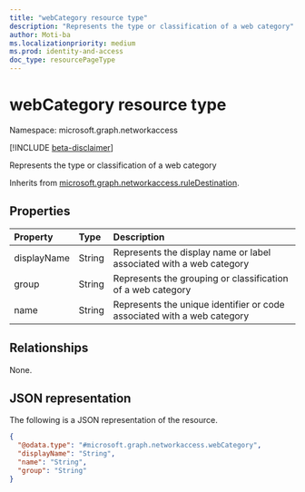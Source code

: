 ```yaml
---
title: "webCategory resource type"
description: "Represents the type or classification of a web category"
author: Moti-ba
ms.localizationpriority: medium
ms.prod: identity-and-access
doc_type: resourcePageType
---
```


# webCategory resource type

Namespace: microsoft.graph.networkaccess

[!INCLUDE [beta-disclaimer](../../includes/beta-disclaimer.md)]

Represents the type or classification of a web category


Inherits from [microsoft.graph.networkaccess.ruleDestination](../resources/networkaccess-ruledestination.md).

## Properties

|Property|Type|Description|
|:---|:---|:---|
|displayName|String|Represents the display name or label associated with a web category|
|group|String|Represents the grouping or classification of a web category|
|name|String|Represents the unique identifier or code associated with a web category|

## Relationships
None.

## JSON representation
The following is a JSON representation of the resource.
<!-- {
  "blockType": "resource",
  "@odata.type": "microsoft.graph.networkaccess.webCategory"
}
-->
``` json
{
  "@odata.type": "#microsoft.graph.networkaccess.webCategory",
  "displayName": "String",
  "name": "String",
  "group": "String"
}
```

